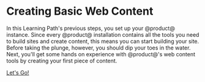 # Creating Basic Web Content

In this Learning Path's previous steps, you set up your @product@ instance. 
Since every @product@ installation contains all the tools you need to build 
sites and create content, this means you can start building your site. Before 
taking the plunge, however, you should dip your toes in the water. Next, you'll 
get some hands on experience with @product@'s web content tools by creating your 
first piece of content. 

<a class="go-link btn btn-primary" href="/discover/portal/-/knowledge_base/7-0/using-liferays-content-editor">Let's Go!<span class="icon-circle-arrow-right"></span></a>